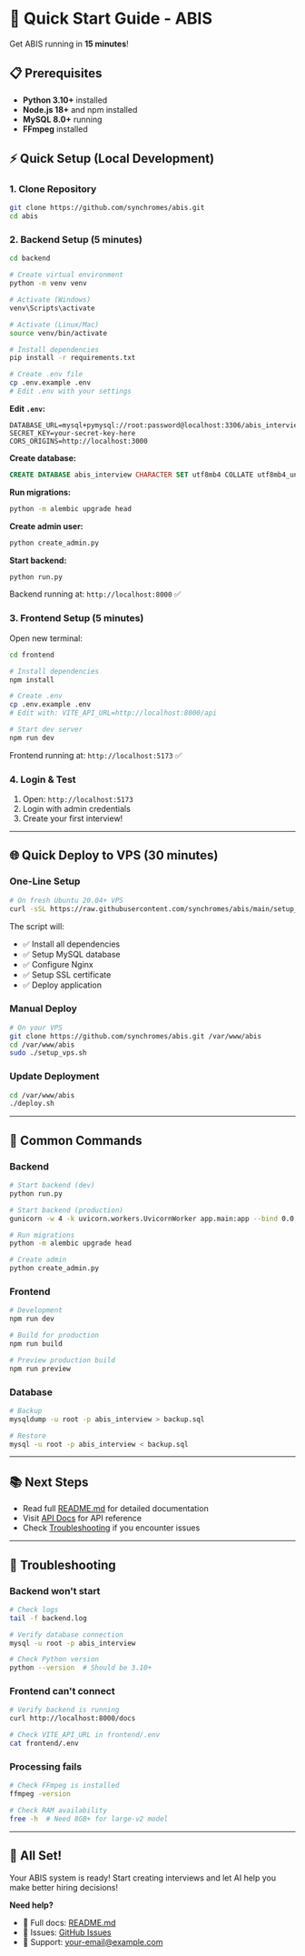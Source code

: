 # 🚀 Quick Start Guide - ABIS

Get ABIS running in **15 minutes**!

## 📋 Prerequisites

- **Python 3.10+** installed
- **Node.js 18+** and npm installed
- **MySQL 8.0+** running
- **FFmpeg** installed

## ⚡ Quick Setup (Local Development)

### 1. Clone Repository

```bash
git clone https://github.com/synchromes/abis.git
cd abis
```

### 2. Backend Setup (5 minutes)

```bash
cd backend

# Create virtual environment
python -m venv venv

# Activate (Windows)
venv\Scripts\activate

# Activate (Linux/Mac)
source venv/bin/activate

# Install dependencies
pip install -r requirements.txt

# Create .env file
cp .env.example .env
# Edit .env with your settings
```

**Edit `.env`:**
```env
DATABASE_URL=mysql+pymysql://root:password@localhost:3306/abis_interview
SECRET_KEY=your-secret-key-here
CORS_ORIGINS=http://localhost:3000
```

**Create database:**
```sql
CREATE DATABASE abis_interview CHARACTER SET utf8mb4 COLLATE utf8mb4_unicode_ci;
```

**Run migrations:**
```bash
python -m alembic upgrade head
```

**Create admin user:**
```bash
python create_admin.py
```

**Start backend:**
```bash
python run.py
```

Backend running at: `http://localhost:8000` ✅

### 3. Frontend Setup (5 minutes)

Open new terminal:

```bash
cd frontend

# Install dependencies
npm install

# Create .env
cp .env.example .env
# Edit with: VITE_API_URL=http://localhost:8000/api

# Start dev server
npm run dev
```

Frontend running at: `http://localhost:5173` ✅

### 4. Login & Test

1. Open: `http://localhost:5173`
2. Login with admin credentials
3. Create your first interview!

---

## 🌐 Quick Deploy to VPS (30 minutes)

### One-Line Setup

```bash
# On fresh Ubuntu 20.04+ VPS
curl -sSL https://raw.githubusercontent.com/synchromes/abis/main/setup_vps.sh | sudo bash
```

The script will:
- ✅ Install all dependencies
- ✅ Setup MySQL database
- ✅ Configure Nginx
- ✅ Setup SSL certificate
- ✅ Deploy application

### Manual Deploy

```bash
# On your VPS
git clone https://github.com/synchromes/abis.git /var/www/abis
cd /var/www/abis
sudo ./setup_vps.sh
```

### Update Deployment

```bash
cd /var/www/abis
./deploy.sh
```

---

## 🔧 Common Commands

### Backend

```bash
# Start backend (dev)
python run.py

# Start backend (production)
gunicorn -w 4 -k uvicorn.workers.UvicornWorker app.main:app --bind 0.0.0.0:8000

# Run migrations
python -m alembic upgrade head

# Create admin
python create_admin.py
```

### Frontend

```bash
# Development
npm run dev

# Build for production
npm run build

# Preview production build
npm run preview
```

### Database

```bash
# Backup
mysqldump -u root -p abis_interview > backup.sql

# Restore
mysql -u root -p abis_interview < backup.sql
```

---

## 📚 Next Steps

- Read full [README.md](README.md) for detailed documentation
- Visit [API Docs](http://localhost:8000/docs) for API reference
- Check [Troubleshooting](#troubleshooting) if you encounter issues

---

## 🐛 Troubleshooting

### Backend won't start

```bash
# Check logs
tail -f backend.log

# Verify database connection
mysql -u root -p abis_interview

# Check Python version
python --version  # Should be 3.10+
```

### Frontend can't connect

```bash
# Verify backend is running
curl http://localhost:8000/docs

# Check VITE_API_URL in frontend/.env
cat frontend/.env
```

### Processing fails

```bash
# Check FFmpeg is installed
ffmpeg -version

# Check RAM availability
free -h  # Need 8GB+ for large-v2 model
```

---

## 🎉 All Set!

Your ABIS system is ready! Start creating interviews and let AI help you make better hiring decisions!

**Need help?**
- 📖 Full docs: [README.md](README.md)
- 🐛 Issues: [GitHub Issues](https://github.com/synchromes/abis/issues)
- 💬 Support: your-email@example.com
